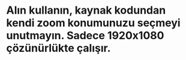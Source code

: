 # Alın kullanın, kaynak kodundan kendi zoom konumunuzu seçmeyi unutmayın. Sadece 1920x1080 çözünürlükte çalışır.
